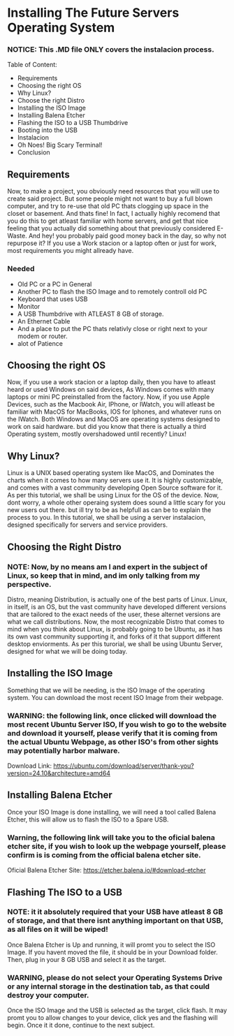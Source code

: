 # Installing The Future Servers Operating System
### NOTICE: This .MD file ONLY covers the instalacion process.

Table of Content:
- Requirements
- Choosing the right OS
- Why Linux?
- Choose the right Distro
- Installing the ISO Image
- Installing Balena Etcher
- Flashing the ISO to a USB Thumbdrive
- Booting into the USB
- Instalacion
- Oh Noes! Big Scary Terminal!
- Conclusion

## Requirements

Now, to make a project, you obviously need resources that you will use to create said project.
But some people might not want to buy a full blown computer, and try to re-use that old PC thats clogging up space in the closet or basement.
And thats fine! In fact, I actually highly recomend that you do this to get atleast familiar with home servers, and get that nice feeling
that you actually did something about that previously considered E-Waste. And hey! you probably paid good money back in the day,
so why not repurpose it? If you use a Work stacion or a laptop often or just for work, most requirements you might allready have.
### Needed
- Old PC or a PC in General
- Another PC to flash the ISO Image and to remotely controll old PC
- Keyboard that uses USB
- Monitor
- A USB Thumbdrive with ATLEAST 8 GB of storage.
- An Ethernet Cable
- And a place to put the PC thats relativly close or right next to your modem or router.
- alot of Patience

## Choosing the right OS

Now, if you use a work stacion or a laptop daily, then you have to atleast heard or used Windows on said devices,
As Windows comes with many laptops or mini PC preinstalled from the factory. Now, if you use Apple Devices, such as the Macbook Air, IPhone, or IWatch,
you will atleast be familiar with MacOS for MacBooks, IOS for Iphones, and whatever runs on the IWatch. Both Windows and MacOS are operating systems designed to work
on said hardware. but did you know that there is actually a third Operating system, mostly overshadowed until recently? Linux!

## Why Linux?

Linux is a UNIX based operating system like MacOS, and Dominates the charts when it comes to how many servers use it. It is 
highly customizable, and comes with a vast community developing Open Source software for it. As per this tutorial, we shall be 
using Linux for the OS of the device. Now, dont worry, a whole other operaing system does sound a little scary for you new users 
out there. but ill try to be as helpfull as can be to explain the process to you. In this tutorial, we shall be using a server 
instalacion, designed specifically for servers and service providers.

## Choosing the Right Distro

### NOTE: Now, by no means am I and expert in the subject of Linux, so keep that in mind, and im only talking from my perspective.

Distro, meaning Distribution, is actually one of the best parts of Linux. Linux, in itself, is an OS, but the vast community
have developed different versions that are tailored to the exact needs of the user, these alternet versions are what we call
distributions. Now, the most recognizable Distro that comes to mind when you think about Linux, is probably going to be Ubuntu,
as it has its own vast community supporting it, and forks of it that support different desktop enviorments. As per this turorial,
we shall be using Ubuntu Server, designed for what we will be doing today.

## Installing the ISO Image

Something that we will be needing, is the ISO Image of the operating system. You can download the most recent ISO Image from their
webpage.
### WARNING: the following link, once clicked will download the most recent Ubuntu Server ISO, If you wish to go to the website and download it yourself, please verify that it is coming from the actual Ubuntu Webpage, as other ISO's from other sights may  potentially harbor malware.

Download Link:
    https://ubuntu.com/download/server/thank-you?version=24.10&architecture=amd64

## Installing Balena Etcher

Once your ISO Image is done installing, we will need a tool called Balena Etcher, this will allow us to flash the ISO to a Spare USB.
### Warning, the following link will take you to the oficial balena etcher site, if you wish to look up the webpage yourself, please confirm is is coming from the official balena etcher site.

Oficial Balena Etcher Site:
    https://etcher.balena.io/#download-etcher

## Flashing The ISO to a USB

### NOTE: it it absolutely required that your USB have atleast 8 GB of storage, and that there isnt anything important on that USB, as all files on it will be wiped!

Once Balena Etcher is Up and running, it will promt you to select the ISO Image. If you havent moved the file, it should be in your Download folder. Then, plug in your 8 GB USB and select it as the target.
### WARNING, please do not select your Operating Systems Drive or any internal storage in the destination tab, as that could destroy your computer.
Once the ISO Image and the USB is selected as the target, click flash. It may promt you to allow changes to your device, click yes and the flashing will begin. Once it it done, continue to the next subject.
    
